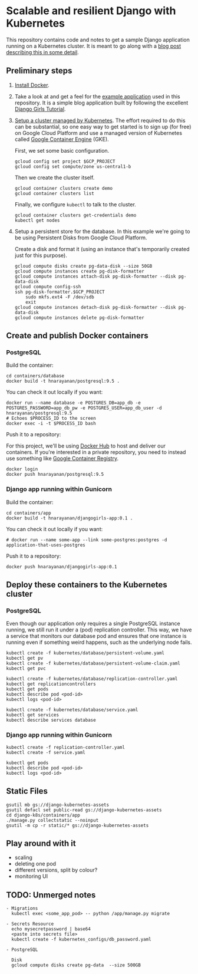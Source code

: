 # Scalable and resilient Django with Kubernetes

This repository contains code and notes to get a sample Django
application running on a Kubernetes cluster. It is meant to go along
with a [blog post describing this in some
detail](https://harishnarayanan.org/writing/kubernetes-django/).

## Preliminary steps

1. [Install Docker](https://docs.docker.com/engine/installation/).

2. Take a look at and get a feel for the [example
application](https://github.com/hnarayanan/kubernetes-django/tree/master/containers/app)
used in this repository. It is a simple blog application built by
following the excellent [Django Girls
Tutorial](http://tutorial.djangogirls.org).

3. [Setup a cluster managed by
Kubernetes](http://kubernetes.io/docs/getting-started-guides/). The
effort required to do this can be substantial, so one easy way to get
started is to sign up (for free) on Google Cloud Platform and use a
managed version of Kubernetes called [Google Container
Engine](https://cloud.google.com/container-engine/) (GKE).

   First, we set some basic configuration.

   ````
   gcloud config set project $GCP_PROJECT
   gcloud config set compute/zone us-central1-b
   ````

   Then we create the cluster itself.

   ````
   gcloud container clusters create demo
   gcloud container clusters list
   ````
   Finally, we configure `kubectl` to talk to the cluster.

   ````
   gcloud container clusters get-credentials demo
   kubectl get nodes
   ````

4. Setup a persistent store for the database. In this example we're
going to be using Persistent Disks from Google Cloud Platform.

   Create a disk and format it (using an instance that's temporarily
   created just for this purpose).

   ````
   gcloud compute disks create pg-data-disk --size 50GB
   gcloud compute instances create pg-disk-formatter
   gcloud compute instances attach-disk pg-disk-formatter --disk pg-data-disk
   gcloud compute config-ssh
   ssh pg-disk-formatter.$GCP_PROJECT
       sudo mkfs.ext4 -F /dev/sdb
       exit
   gcloud compute instances detach-disk pg-disk-formatter --disk pg-data-disk
   gcloud compute instances delete pg-disk-formatter
   ````

## Create and publish Docker containers

### PostgreSQL

Build the container:

````
cd containers/database
docker build -t hnarayanan/postgresql:9.5 .
````

You can check it out locally if you want:

````
docker run --name database -e POSTGRES_DB=app_db -e POSTGRES_PASSWORD=app_db_pw -e POSTGRES_USER=app_db_user -d hnarayanan/postgresql:9.5
# Echoes $PROCESS_ID to the screen
docker exec -i -t $PROCESS_ID bash
````

Push it to a repository:

For this project, we'll be using [Docker Hub](https://hub.docker.com/)
to host and deliver our containers. If you're interested in a private
repository, you need to instead use something like [Google Container
Registry](https://cloud.google.com/container-registry/).

````
docker login
docker push hnarayanan/postgresql:9.5
````

### Django app running within Gunicorn

Build the container:

````
cd containers/app
docker build -t hnarayanan/djangogirls-app:0.1 .
````

You can check it out locally if you want:

````
# docker run --name some-app --link some-postgres:postgres -d application-that-uses-postgres
````

Push it to a repository:

````
docker push hnarayanan/djangogirls-app:0.1
````

## Deploy these containers to the Kubernetes cluster

### PostgreSQL

Even though our application only requires a single PostgreSQL instance
running, we still run it under a (pod) replication controller. This
way, we have a service that monitors our database pod and ensures that
one instance is running even if something weird happens, such as the
underlying node fails.

````
kubectl create -f kubernetes/database/persistent-volume.yaml
kubectl get pv
kubectl create -f kubernetes/database/persistent-volume-claim.yaml
kubectl get pvc

kubectl create -f kubernetes/database/replication-controller.yaml
kubectl get replicationcontrollers
kubectl get pods
kubectl describe pod <pod-id>
kubectl logs <pod-id>

kubectl create -f kubernetes/database/service.yaml
kubectl get services
kubectl describe services database
````

### Django app running within Gunicorn

````
kubectl create -f replication-controller.yaml
kubectl create -f service.yaml

kubectl get pods
kubectl describe pod <pod-id>
kubectl logs <pod-id>
````
## Static Files

````
gsutil mb gs://django-kubernetes-assets
gsutil defacl set public-read gs://django-kubernetes-assets
cd django-k8s/containers/app
./manage.py collectstatic --noinput
gsutil -m cp -r static/* gs://django-kubernetes-assets
````

## Play around with it
   - scaling
   - deleting one pod
   - different versions, split by colour?
   - monitoring UI


## TODO: Unmerged notes

````
- Migrations
  kubectl exec <some_app_pod> -- python /app/manage.py migrate

- Secrets Resource
  echo mysecretpassword | base64
  <paste into secrets file>
  kubectl create -f kubernetes_configs/db_password.yaml

- PostgreSQL

  Disk
  gcloud compute disks create pg-data  --size 500GB
````
